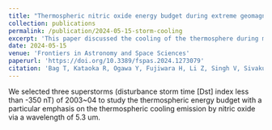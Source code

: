 ```yaml
---
title: "Thermospheric nitric oxide energy budget during extreme geomagnetic storms: a comparative study"
collection: publications
permalink: /publication/2024-05-15-storm-cooling
excerpt: 'This paper discussed the cooling of the thermosphere during magnetic storms.'
date: 2024-05-15
venue: 'Frontiers in Astronomy and Space Sciences'
paperurl: 'https://doi.org/10.3389/fspas.2024.1273079'
citation: 'Bag T, Kataoka R, Ogawa Y, Fujiwara H, Li Z, Singh V, Sivakumar V, Sridharan S, Pirnaris P and Tourgaidis T (2024). &quot;Thermospheric nitric oxide energy budget during extreme geomagnetic storms: a comparative study &quot; <i>Front. Astron. Space Sci.</i>. 11:1273079.'
---
```


We selected three superstorms (disturbance storm time [Dst] index less than -350 nT) 
of 2003~04 to study the thermospheric energy budget with a particular emphasis on the 
thermospheric cooling emission by nitric oxide via a wavelength of 5.3 um. 
